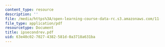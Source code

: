 ```yaml
---
content_type: resource
description: ''
file: /media/https%3A/open-learning-course-data-rc.s3.amazonaws.com/11-332j-urban-design-fall-2003/63e40c0270274382581d0a3718a631ba_ipsecondrev.pdf
file_type: application/pdf
resourcetype: Document
title: ipsecondrev.pdf
uid: 63e40c02-7027-4382-581d-0a3718a631ba
---
```


